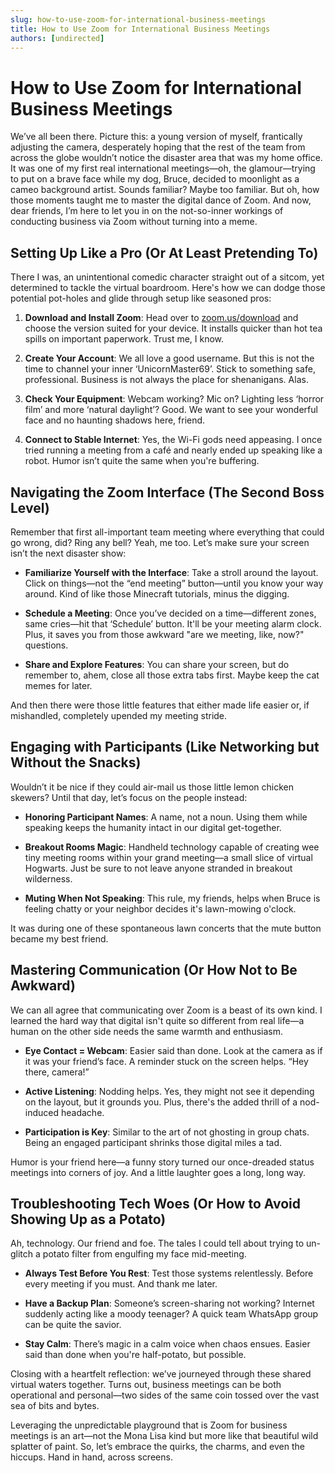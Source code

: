 ```yaml
---
slug: how-to-use-zoom-for-international-business-meetings
title: How to Use Zoom for International Business Meetings
authors: [undirected]
---
```



# How to Use Zoom for International Business Meetings

We’ve all been there. Picture this: a young version of myself, frantically adjusting the camera, desperately hoping that the rest of the team from across the globe wouldn’t notice the disaster area that was my home office. It was one of my first real international meetings—oh, the glamour—trying to put on a brave face while my dog, Bruce, decided to moonlight as a cameo background artist. Sounds familiar? Maybe too familiar. But oh, how those moments taught me to master the digital dance of Zoom. And now, dear friends, I’m here to let you in on the not-so-inner workings of conducting business via Zoom without turning into a meme.

## Setting Up Like a Pro (Or At Least Pretending To)

There I was, an unintentional comedic character straight out of a sitcom, yet determined to tackle the virtual boardroom. Here's how we can dodge those potential pot-holes and glide through setup like seasoned pros:

1. **Download and Install Zoom**: Head over to [zoom.us/download](https://zoom.us/download) and choose the version suited for your device. It installs quicker than hot tea spills on important paperwork. Trust me, I know.
   
2. **Create Your Account**: We all love a good username. But this is not the time to channel your inner ‘UnicornMaster69’. Stick to something safe, professional. Business is not always the place for shenanigans. Alas.
   
3. **Check Your Equipment**: Webcam working? Mic on? Lighting less ‘horror film’ and more ‘natural daylight’? Good. We want to see your wonderful face and no haunting shadows here, friend.
   
4. **Connect to Stable Internet**: Yes, the Wi-Fi gods need appeasing. I once tried running a meeting from a café and nearly ended up speaking like a robot. Humor isn’t quite the same when you're buffering.

## Navigating the Zoom Interface (The Second Boss Level)

Remember that first all-important team meeting where everything that could go wrong, did? Ring any bell? Yeah, me too. Let’s make sure your screen isn’t the next disaster show:

- **Familiarize Yourself with the Interface**: Take a stroll around the layout. Click on things—not the “end meeting” button—until you know your way around. Kind of like those Minecraft tutorials, minus the digging.
  
- **Schedule a Meeting**: Once you’ve decided on a time—different zones, same cries—hit that ‘Schedule’ button. It'll be your meeting alarm clock. Plus, it saves you from those awkward "are we meeting, like, now?" questions.
  
- **Share and Explore Features**: You can share your screen, but do remember to, ahem, close all those extra tabs first. Maybe keep the cat memes for later.

And then there were those little features that either made life easier or, if mishandled, completely upended my meeting stride.

## Engaging with Participants (Like Networking but Without the Snacks)

Wouldn’t it be nice if they could air-mail us those little lemon chicken skewers? Until that day, let’s focus on the people instead:

- **Honoring Participant Names**: A name, not a noun. Using them while speaking keeps the humanity intact in our digital get-together. 

- **Breakout Rooms Magic**: Handheld technology capable of creating wee tiny meeting rooms within your grand meeting—a small slice of virtual Hogwarts. Just be sure to not leave anyone stranded in breakout wilderness.

- **Muting When Not Speaking**: This rule, my friends, helps when Bruce is feeling chatty or your neighbor decides it's lawn-mowing o'clock.

It was during one of these spontaneous lawn concerts that the mute button became my best friend. 

## Mastering Communication (Or How Not to Be Awkward)

We can all agree that communicating over Zoom is a beast of its own kind. I learned the hard way that digital isn't quite so different from real life—a human on the other side needs the same warmth and enthusiasm.

- **Eye Contact = Webcam**: Easier said than done. Look at the camera as if it was your friend’s face. A reminder stuck on the screen helps. “Hey there, camera!”

- **Active Listening**: Nodding helps. Yes, they might not see it depending on the layout, but it grounds you. Plus, there's the added thrill of a nod-induced headache. 

- **Participation is Key**: Similar to the art of not ghosting in group chats. Being an engaged participant shrinks those digital miles a tad.

Humor is your friend here—a funny story turned our once-dreaded status meetings into corners of joy. And a little laughter goes a long, long way.

## Troubleshooting Tech Woes (Or How to Avoid Showing Up as a Potato)

Ah, technology. Our friend and foe. The tales I could tell about trying to un-glitch a potato filter from engulfing my face mid-meeting.

- **Always Test Before You Rest**: Test those systems relentlessly. Before every meeting if you must. And thank me later.

- **Have a Backup Plan**: Someone’s screen-sharing not working? Internet suddenly acting like a moody teenager? A quick team WhatsApp group can be quite the savior.
  
- **Stay Calm**: There’s magic in a calm voice when chaos ensues. Easier said than done when you're half-potato, but possible.

Closing with a heartfelt reflection: we’ve journeyed through these shared virtual waters together. Turns out, business meetings can be both operational and personal—two sides of the same coin tossed over the vast sea of bits and bytes.

Leveraging the unpredictable playground that is Zoom for business meetings is an art—not the Mona Lisa kind but more like that beautiful wild splatter of paint. So, let’s embrace the quirks, the charms, and even the hiccups. Hand in hand, across screens.